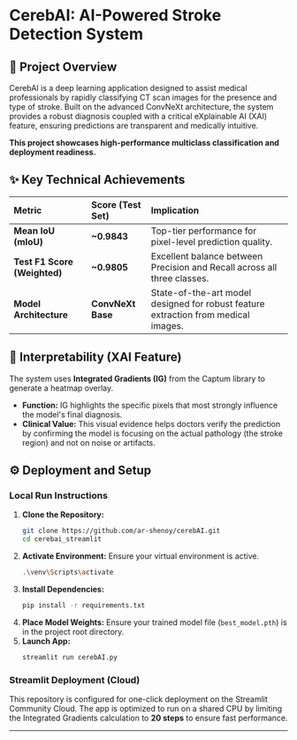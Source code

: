 # CerebAI: AI-Powered Stroke Detection System

## 🧠 Project Overview
CerebAI is a deep learning application designed to assist medical professionals by rapidly classifying CT scan images for the presence and type of stroke. Built on the advanced ConvNeXt architecture, the system provides a robust diagnosis coupled with a critical eXplainable AI (XAI) feature, ensuring predictions are transparent and medically intuitive.

**This project showcases high-performance multiclass classification and deployment readiness.**

## ✨ Key Technical Achievements
| Metric | Score (Test Set) | Implication |
| :--- | :--- | :--- |
| **Mean IoU (mIoU)** | **~0.9843** | Top-tier performance for pixel-level prediction quality. |
| **Test F1 Score (Weighted)** | **~0.9805** | Excellent balance between Precision and Recall across all three classes. |
| **Model Architecture** | **ConvNeXt Base** | State-of-the-art model designed for robust feature extraction from medical images. |

## 🔎 Interpretability (XAI Feature)
The system uses **Integrated Gradients (IG)** from the Captum library to generate a heatmap overlay.

* **Function:** IG highlights the specific pixels that most strongly influence the model's final diagnosis.
* **Clinical Value:** This visual evidence helps doctors verify the prediction by confirming the model is focusing on the actual pathology (the stroke region) and not on noise or artifacts.

## ⚙️ Deployment and Setup

### Local Run Instructions
1.  **Clone the Repository:**
    ```bash
    git clone https://github.com/ar-shenoy/cerebAI.git
    cd cerebai_streamlit
    ```
2.  **Activate Environment:** Ensure your virtual environment is active.
    ```bash
    .\venv\Scripts\activate
    ```
3.  **Install Dependencies:**
    ```bash
    pip install -r requirements.txt
    ```
4.  **Place Model Weights:** Ensure your trained model file (`best_model.pth`) is in the project root directory.
5.  **Launch App:**
    ```bash
    streamlit run cerebAI.py
    ```

### Streamlit Deployment (Cloud)
This repository is configured for one-click deployment on the Streamlit Community Cloud. The app is optimized to run on a shared CPU by limiting the Integrated Gradients calculation to **20 steps** to ensure fast performance.

---
